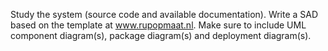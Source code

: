 Study the system (source code and available documentation). Write a SAD based on the template at www.rupopmaat.nl. Make sure to include UML component diagram(s), package diagram(s) and deployment diagram(s).
